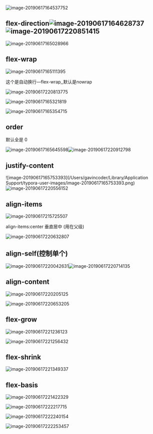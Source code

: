 



![image-20190617164537752](http://ww1.sinaimg.cn/large/006tNc79ly1g448y02c7zj30rp0hb765.jpg)

##   flex-direction![image-20190617164628737](http://ww3.sinaimg.cn/large/006tNc79gy1g448yvy1e7j30rp0hb778.jpg)![image-20190617220851415](http://ww2.sinaimg.cn/large/006tNc79ly1g44iab459bj30fu08hq3t.jpg)

![image-20190617165028966](http://ww4.sinaimg.cn/large/006tNc79gy1g449326c3ej30u20gfdl9.jpg)

  ## flex-wrap

![image-20190617165111395](http://ww2.sinaimg.cn/large/006tNc79ly1g4493rthwgj30ua0dvdjd.jpg)

这个是自动换行—flex-wrap,,默认是nowrap

![image-20190617220813775](http://ww2.sinaimg.cn/large/006tNc79ly1g44i9ns9ucj30g409vdgp.jpg)

![image-20190617165321819](http://ww2.sinaimg.cn/large/006tNc79gy1g44961v5enj30xa0cmn7f.jpg)

![image-20190617165354715](http://ww3.sinaimg.cn/large/006tNc79gy1g4496ly5qwj30wk07rn0a.jpg)

## order  

默认全是 0

![image-20190617165645598](http://ww1.sinaimg.cn/large/006tNc79ly1g4499l6owaj30su0doac9.jpg)![image-20190617220912798](http://ww4.sinaimg.cn/large/006tNc79ly1g44iaobravj30gg0fdq4j.jpg)

  ## justify-content

![image-20190617165753393](/Users/gavincoder/Library/Application Support/typora-user-images/image-20190617165753393.png)![image-20190617220556152](http://ww2.sinaimg.cn/large/006tNc79ly1g44i7a453mj30f40fi0uc.jpg)  

## align-items

![image-20190617215725507](http://ww2.sinaimg.cn/large/006tNc79ly1g44hyg43clj313k0m8gro.jpg)

align-items:center  垂直居中  (用在父级)

![image-20190617220632807](http://ww1.sinaimg.cn/large/006tNc79ly1g44i7xhpb3j30fs0fltao.jpg)

## align-self(控制单个)

![image-20190617220042631](http://ww4.sinaimg.cn/large/006tNc79ly1g44i1ugaw9j31160m8n3e.jpg)![image-20190617220714135](http://ww2.sinaimg.cn/large/006tNc79ly1g44i8m6iyvj30gi0a6js7.jpg)

## align-content

![image-20190617220205125](http://ww3.sinaimg.cn/large/006tNc79ly1g44i39d91vj311d0itwml.jpg)

![image-20190617220653205](http://ww3.sinaimg.cn/large/006tNc79ly1g44i892n5zj30em0fr76o.jpg)

## flex-grow

![image-20190617221236123](http://ww2.sinaimg.cn/large/006tNc79ly1g44ie7oftlj30wv0fr0vy.jpg)

![image-20190617221256432](http://ww4.sinaimg.cn/large/006tNc79ly1g44iejtc6jj30gb08owf9.jpg)

## flex-shrink

![image-20190617221349337](http://ww1.sinaimg.cn/large/006tNc79ly1g44ifgzm8dj30wu0fytc2.jpg)

## flex-basis

![image-20190617221422329](http://ww4.sinaimg.cn/large/006tNc79ly1g44ig1nfqnj30xr0ji43v.jpg)

![image-20190617222217715](http://ww2.sinaimg.cn/large/006tNc79ly1g44ioaka6rj311w0dvjx5.jpg)

![image-20190617222240154](http://ww3.sinaimg.cn/large/006tNc79ly1g44iookn7zj30jq0bh3zo.jpg)

![image-20190617222253457](http://ww3.sinaimg.cn/large/006tNc79ly1g44iowx14pj30wq0h6jw6.jpg)